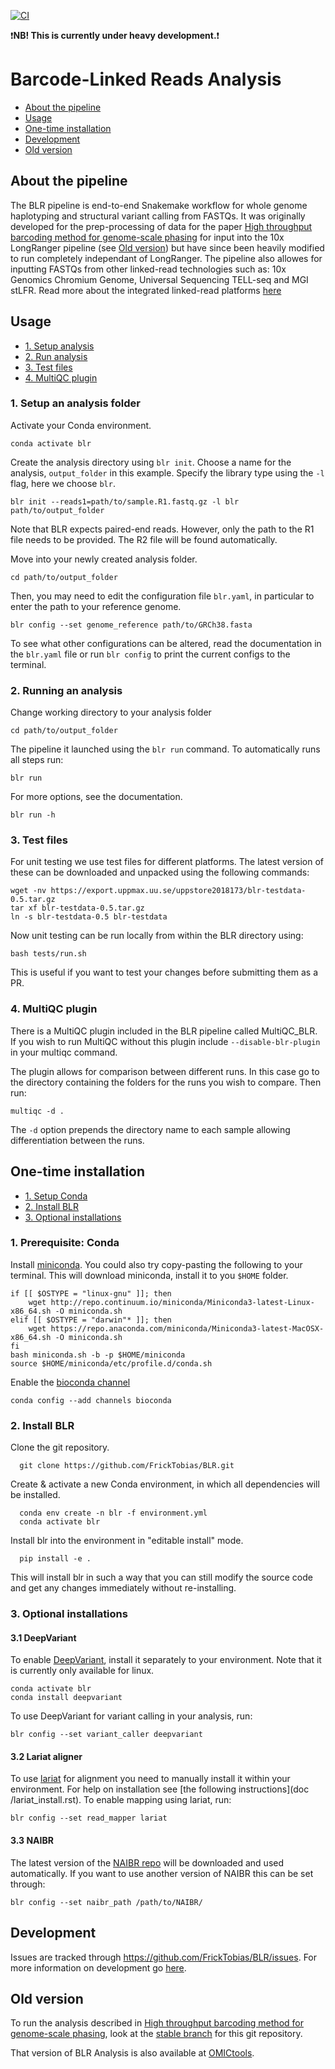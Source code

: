 [![CI](https://github.com/NBISweden/BLR/workflows/CI/badge.svg?branch=master)](https://github.com/NBISweden/BLR/actions?query=branch%3Amaster)

:exclamation:**NB! This is currently under heavy development.**:exclamation:

# Barcode-Linked Reads Analysis

- [About the pipeline](#About-the-pipeline)
- [Usage](#Usage)
- [One-time installation](#One-time-installation)
- [Development](#development)
- [Old version](#Old-version)

## About the pipeline

The BLR pipeline is end-to-end Snakemake workflow for whole genome haplotyping
 and structural variant calling from FASTQs. It was originally developed for the
prep-processing of data for the paper 
[High throughput barcoding method for genome-scale phasing](https://www.nature.com/articles/s41598-019-54446-x) 
for input into the 10x LongRanger pipeline (see [Old version](#Old-version
)) but have since been
 heavily
modified to run completely independant of LongRanger. The pipeline also
allowes for inputting FASTQs from other linked-read technologies such as: 
10x Genomics Chromium Genome, Universal Sequencing TELL-seq and MGI
stLFR. Read more about the integrated linked-read platforms 
[here](doc/platforms.rst)

## Usage

- [1. Setup analysis](#1-setup-an-analysis-folder)
- [2. Run analysis](#2-running-an-analysis)
- [3. Test files](#3-test-files)
- [4. MultiQC plugin](#3-multiqc-plugin)

### 1. Setup an analysis folder

Activate your Conda environment.

    conda activate blr

Create the analysis directory using `blr init`. Choose a name for the
 analysis, `output_folder` in this example. Specify the library type using
  the `-l` flag, here we choose `blr`.

    blr init --reads1=path/to/sample.R1.fastq.gz -l blr path/to/output_folder

Note that BLR expects paired-end reads. However, only the path to the R1 file
needs to be provided. The R2 file will be found automatically.

Move into your newly created analysis folder.

    cd path/to/output_folder

Then, you may need to edit the configuration file `blr.yaml`, in
particular to enter the path to your reference genome. 

    blr config --set genome_reference path/to/GRCh38.fasta

To see what other configurations can be altered, read the documentation in the `blr.yaml` file or run `blr config` to print the current configs to the terminal.

### 2. Running an analysis

Change working directory to your analysis folder

    cd path/to/output_folder

The pipeline it launched using the `blr run` command. To automatically runs all steps run: 

    blr run

For more options, see the documentation.

    blr run -h
    
### 3. Test files

For unit testing we use test files for different platforms. The latest version of these
can be downloaded and unpacked using the following commands:

    wget -nv https://export.uppmax.uu.se/uppstore2018173/blr-testdata-0.5.tar.gz
    tar xf blr-testdata-0.5.tar.gz
    ln -s blr-testdata-0.5 blr-testdata
    
Now unit testing can be run locally from within the BLR directory using:

    bash tests/run.sh

This is useful if you want to test your changes before submitting them as a PR.

### 4. MultiQC plugin

There is a MultiQC plugin included in the BLR pipeline called 
MultiQC_BLR. If you wish to run MultiQC without this plugin include 
`--disable-blr-plugin` in your multiqc command. 

The plugin allows for comparison between different runs. In this case go to 
the directory containing the folders for the runs you wish to compare. Then run:

    multiqc -d .
    
The `-d` option prepends the directory name to each sample allowing differentiation 
between the runs. 

## One-time installation

- [1. Setup Conda](#1-prerequisite-conda)
- [2. Install BLR](#2-install-blr)
- [3. Optional installations](#3-optional-installations)

### 1. Prerequisite: Conda

Install [miniconda](https://docs.conda.io/en/latest/miniconda.html). You could 
also try copy-pasting the following to your terminal. This will download 
miniconda, install it to you `$HOME` folder.

    if [[ $OSTYPE = "linux-gnu" ]]; then 
        wget http://repo.continuum.io/miniconda/Miniconda3-latest-Linux-x86_64.sh -O miniconda.sh
    elif [[ $OSTYPE = "darwin"* ]]; then 
        wget https://repo.anaconda.com/miniconda/Miniconda3-latest-MacOSX-x86_64.sh -O miniconda.sh
    fi
    bash miniconda.sh -b -p $HOME/miniconda
    source $HOME/miniconda/etc/profile.d/conda.sh

Enable the [bioconda channel](http://bioconda.github.io/)

    conda config --add channels bioconda

### 2. Install BLR

Clone the git repository.

      git clone https://github.com/FrickTobias/BLR.git

Create & activate a new Conda environment, in which all dependencies will be 
installed.

      conda env create -n blr -f environment.yml
      conda activate blr

Install blr into the environment in "editable install" mode.

      pip install -e .

This will install blr in such a way that you can still modify the source code
and get any changes immediately without re-installing.

### 3. Optional installations

#### 3.1 DeepVariant

To enable [DeepVariant](https://github.com/google/deepvariant), install it
 separately to your environment. Note that it is currently only available for
  linux. 

    conda activate blr
    conda install deepvariant

To use DeepVariant for variant calling in your analysis, run:
   
    blr config --set variant_caller deepvariant    

#### 3.2 Lariat aligner

To use [lariat](https://github.com/10XGenomics/lariat) for alignment you need to manually install it within your 
environment. For help on installation see [the following instructions](doc
/lariat_install.rst). To enable mapping using lariat, run:

    blr config --set read_mapper lariat

#### 3.3 NAIBR

The latest version of the [NAIBR repo](https://github.com/raphael-group/NAIBR
) will be downloaded and used automatically. If you want to use another
 version of NAIBR this can be set through:
 
    blr config --set naibr_path /path/to/NAIBR/

## Development

Issues are tracked through https://github.com/FrickTobias/BLR/issues. For
 more information on development go [here](doc/develop.rst).

## Old version

To run the analysis described in [High throughput barcoding method for genome-scale phasing](https://www.nature.com/articles/s41598-019-54446-x),
look at the [stable branch](https://github.com/FrickTobias/BLR/tree/stable) for this git repository.

That version of BLR Analysis is also available at [OMICtools](https://omictools.com/blr-tool).
